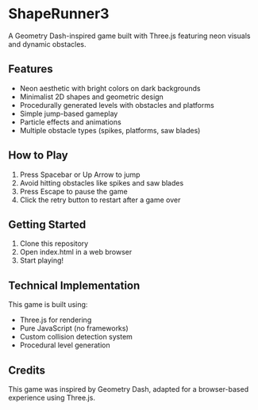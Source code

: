 # ShapeRunner3

A Geometry Dash-inspired game built with Three.js featuring neon visuals and dynamic obstacles.

## Features

- Neon aesthetic with bright colors on dark backgrounds
- Minimalist 2D shapes and geometric design
- Procedurally generated levels with obstacles and platforms
- Simple jump-based gameplay
- Particle effects and animations
- Multiple obstacle types (spikes, platforms, saw blades)

## How to Play

1. Press Spacebar or Up Arrow to jump
2. Avoid hitting obstacles like spikes and saw blades
3. Press Escape to pause the game
4. Click the retry button to restart after a game over

## Getting Started

1. Clone this repository
2. Open index.html in a web browser
3. Start playing!

## Technical Implementation

This game is built using:
- Three.js for rendering
- Pure JavaScript (no frameworks)
- Custom collision detection system
- Procedural level generation

## Credits

This game was inspired by Geometry Dash, adapted for a browser-based experience using Three.js. 